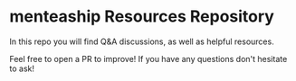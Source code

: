# menteaship Resources Repository

In this repo you will find Q&A discussions, as well as helpful resources.

Feel free to open a PR to improve! If you have any questions don't hesitate to ask!
